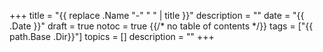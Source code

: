 +++
title = "{{ replace .Name "-" " " | title }}"
description = ""
date = "{{ .Date }}"
draft = true
notoc = true  {{/*  no table of contents */}}
tags = ["{{ path.Base .Dir}}"]
topics = []
description = ""
+++


<!--more-->